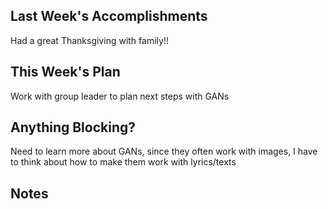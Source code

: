 ## Last Week's Accomplishments

Had a great Thanksgiving with family!!

## This Week's Plan

Work with group leader to plan next steps with GANs

## Anything Blocking?

Need to learn more about GANs, since they often work with images, I have to think about how to make them work with lyrics/texts

## Notes

